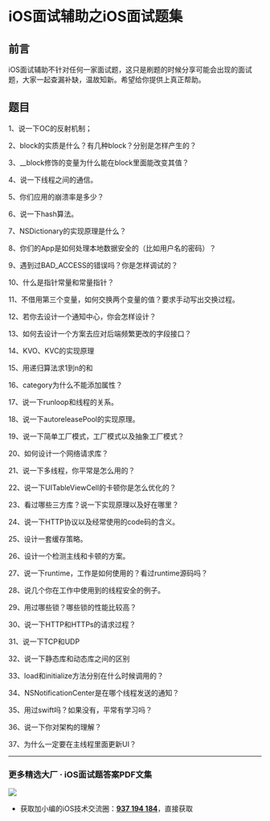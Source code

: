 # iOS面试辅助之iOS面试题集

## 前言
iOS面试辅助不针对任何一家面试题，这只是刷题的时候分享可能会出现的面试题，大家一起查漏补缺，温故知新。希望给你提供上真正帮助。

## 题目

1、说一下OC的反射机制；

2、block的实质是什么？有几种block？分别是怎样产生的？

3、__block修饰的变量为什么能在block里面能改变其值？

4、说一下线程之间的通信。

5、你们应用的崩溃率是多少？

6、说一下hash算法。

7、NSDictionary的实现原理是什么？

8、你们的App是如何处理本地数据安全的（比如用户名的密码）？

9、遇到过BAD_ACCESS的错误吗？你是怎样调试的？

10、什么是指针常量和常量指针？

11、不借用第三个变量，如何交换两个变量的值？要求手动写出交换过程。

12、若你去设计一个通知中心，你会怎样设计？

13、如何去设计一个方案去应对后端频繁更改的字段接口？

14、KVO、KVC的实现原理

15、用递归算法求1到n的和

16、category为什么不能添加属性？

17、说一下runloop和线程的关系。

18、说一下autoreleasePool的实现原理。

19、说一下简单工厂模式，工厂模式以及抽象工厂模式？

20、如何设计一个网络请求库？

21、说一下多线程，你平常是怎么用的？

22、说一下UITableViewCell的卡顿你是怎么优化的？

23、看过哪些三方库？说一下实现原理以及好在哪里？

24、说一下HTTP协议以及经常使用的code码的含义。

25、设计一套缓存策略。

26、设计一个检测主线和卡顿的方案。

27、说一下runtime，工作是如何使用的？看过runtime源码吗？

28、说几个你在工作中使用到的线程安全的例子。

29、用过哪些锁？哪些锁的性能比较高？

30、说一下HTTP和HTTPs的请求过程？

31、说一下TCP和UDP

32、说一下静态库和动态库之间的区别

33、load和initialize方法分别在什么时候调用的？

34、NSNotificationCenter是在哪个线程发送的通知？

35、用过swift吗？如果没有，平常有学习吗？

36、说一下你对架构的理解？

37、为什么一定要在主线程里面更新UI？

***
### 更多精选大厂 · iOS面试题答案PDF文集

![](https://upload-images.jianshu.io/upload_images/17495317-e01b6f4e054727b7.png?imageMogr2/auto-orient/strip%7CimageView2/2/w/1240)
* 获取加小编的iOS技术交流圈：**[937 194 184](https://jq.qq.com/?_wv=1027&k=5PARXCI)**，直接获取
